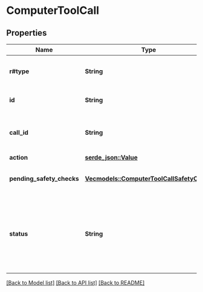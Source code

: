 # ComputerToolCall

## Properties

Name | Type | Description | Notes
------------ | ------------- | ------------- | -------------
**r#type** | **String** | The type of the computer call. Always `computer_call`. | 
**id** | **String** | The unique ID of the computer call. | 
**call_id** | **String** | An identifier used when responding to the tool call with output.  | 
**action** | [**serde_json::Value**](.md) |  | 
**pending_safety_checks** | [**Vec<models::ComputerToolCallSafetyCheck>**](ComputerToolCallSafetyCheck.md) | The pending safety checks for the computer call.  | 
**status** | **String** | The status of the item. One of `in_progress`, `completed`, or `incomplete`. Populated when items are returned via API.  | 

[[Back to Model list]](../README.md#documentation-for-models) [[Back to API list]](../README.md#documentation-for-api-endpoints) [[Back to README]](../README.md)


